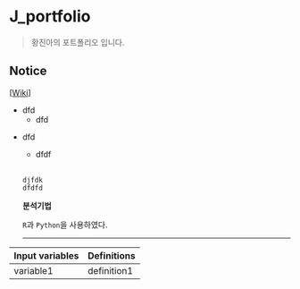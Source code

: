 # J_portfolio
> 황진아의 포트폴리오 입니다.
## Notice
[[Wiki](url주소)]
* dfd
  * dfd
  
- dfd
  + dfdf
  
  <br>
  
  ```
  djfdk
  dfdfd
  ```
  
  **분석기법**
  
  `R`과 `Python`을 사용하였다.
  
  *************
  
Input variables | Definitions
------------- | -------------
variable1 | definition1
